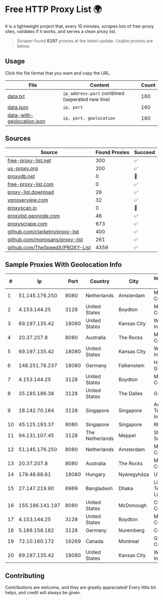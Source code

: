 
# Free HTTP Proxy List 🌍

It is a lightweight project that, every 10 minutes, scrapes lots of free-proxy sites, validates if it works, and serves a clean proxy list.


> Scraper found **6297** proxies at the latest update. Usable proxies are below.

## Usage

Click the file format that you want and copy the URL.


|File|Content|Count|
|----|-------|-----|
|[data.txt](https://raw.githubusercontent.com/themiralay/Proxy-List-World/master/data.txt)|`ip_address:port` combined (seperated new line)|160|
|[data.json](https://raw.githubusercontent.com/themiralay/Proxy-List-World/master/data.json)|`ip, port`|160|
|[data-with-geolocation.json](https://raw.githubusercontent.com/themiralay/Proxy-List-World/master/data-with-geolocation.json)|`ip, port, geolocation`|160|

## Sources

|Source|Found Proxies|Succeed|
|------|-------------|-------|
|[free-proxy-list.net](https://free-proxy-list.net)|300|✅|
|[us-proxy.org](https://www.us-proxy.org)|200|✅|
|[proxydb.net](http://proxydb.net)|0|🚫|
|[free-proxy-list.com](https://free-proxy-list.com/?page=&port=&type%5B%5D=http&type%5B%5D=https&up_time=0&search=Search)|0|✅|
|[proxy-list.download](https://www.proxy-list.download/HTTP)|26|✅|
|[vpnoverview.com](https://vpnoverview.com/privacy/anonymous-browsing/free-proxy-servers)|32|✅|
|[proxyscan.io](https://www.proxyscan.io)|0|🚫|
|[proxylist.geonode.com](https://proxylist.geonode.com/api/proxy-list?limit=300&page=1&sort_by=lastChecked&sort_type=desc&protocols=http,https)|46|✅|
|[proxyscrape.com](https://api.proxyscrape.com/v2/?request=displayproxies&protocol=http&timeout=10000&country=all&ssl=all&anonymity=all)|673|✅|
|[github.com/clarketm/proxy-list](https://raw.githubusercontent.com/clarketm/proxy-list/master/proxy-list-raw.txt)|400|✅|
|[github.com/monosans/proxy-list](https://raw.githubusercontent.com/monosans/proxy-list/main/proxies/http.txt)|261|✅|
|[github.com/TheSpeedX/PROXY-List](https://raw.githubusercontent.com/TheSpeedX/PROXY-List/master/http.txt)|4359|✅|


## Sample Proxies With Geolocation Info

|#|Ip|Port|Country|City|Internet Service Provider|
|-|--|----|-------|----|-------------------------|
|1|51.145.176.250|8080|Netherlands|Amsterdam|Microsoft Corporation|
|2|4.153.144.25|3128|United States|Boydton|Microsoft Corporation|
|3|69.197.135.42|18080|United States|Kansas City|WholeSale Internet|
|4|20.37.207.8|8080|Australia|The Rocks|Microsoft Corporation|
|5|69.197.135.42|18080|United States|Kansas City|WholeSale Internet|
|6|148.251.76.237|18080|Germany|Falkenstein|Hetzner Online GmbH|
|7|4.153.144.25|3128|United States|Boydton|Microsoft Corporation|
|8|35.185.196.38|3128|United States|The Dalles|Google LLC|
|9|18.142.70.164|3128|Singapore|Singapore|Amazon Technologies Inc.|
|10|45.125.193.37|8080|Singapore|Singapore|READYSERVER|
|11|94.131.107.45|3128|The Netherlands|Meppel|Stark Industries Solutions LTD|
|12|51.145.176.250|8080|Netherlands|Amsterdam|Microsoft Corporation|
|13|20.37.207.8|8080|Australia|The Rocks|Microsoft Corporation|
|14|178.48.68.61|18080|Hungary|Nyáregyháza|UPC|
|15|27.147.219.90|6969|Bangladesh|Dhaka|Link3 Technologies Limited|
|16|155.186.141.197|8080|United States|McDonough|Charter Communications|
|17|4.153.144.25|3128|United States|Boydton|Microsoft Corporation|
|18|5.189.158.162|3128|Germany|Nuremberg|Contabo GmbH|
|19|72.10.160.172|16269|Canada|Montreal|GloboTech Communications|
|20|69.197.135.42|18080|United States|Kansas City|WholeSale Internet|



## Contributing

Contributions are welcome, and they are greatly appreciated! Every
little bit helps, and credit will always be given.

